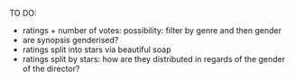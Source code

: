 TO DO:
- ratings + number of votes: possibility: filter by genre and then gender
- are synopsis genderised?
- ratings split into stars via beautiful soap
- ratings split by stars: how are they distributed in regards of the gender of the director?
